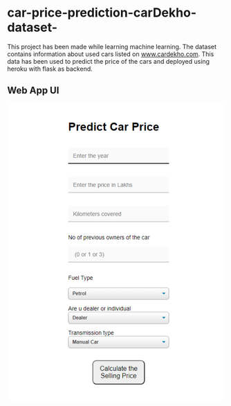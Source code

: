 # car-price-prediction-carDekho-dataset-
This project has been made while learning machine learning. The dataset contains information about used cars listed on www.cardekho.com. This data has been used to predict the price of the cars and deployed using heroku with flask as backend.
<h2>Web App UI</h2>
<img src="webapp_ui.PNG">
